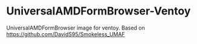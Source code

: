 # UniversalAMDFormBrowser-Ventoy
UniversalAMDFormBrowser image for ventoy. Based on https://github.com/DavidS95/Smokeless_UMAF
